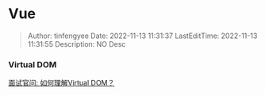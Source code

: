 # Vue <!-- omit in toc -->

> Author: tinfengyee
> Date: 2022-11-13 11:31:37
> LastEditTime: 2022-11-13 11:31:55
> Description: NO Desc

### Virtual DOM

[面试官问: 如何理解Virtual DOM？](https://juejin.cn/post/6844903921442422791)
